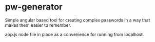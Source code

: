 # pw-generator
Simple angular based tool for creating complex passwords in a way that makes them easier to remember.

app.js node file in place as a convenience for running from localhost.

